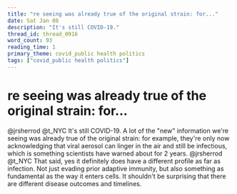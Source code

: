 ```yaml
---
title: "re seeing was already true of the original strain: for..."
date: Sat Jan 08
description: "It's still COVID-19."
thread_id: thread_0916
word_count: 93
reading_time: 1
primary_theme: covid_public health politics
tags: ["covid_public health politics"]
---
```


# re seeing was already true of the original strain: for...

@jrsherrod @t_NYC It's still COVID-19. A lot of the "new" information we're seeing was already true of the original strain: for example, they're only now acknowledging that viral aerosol can linger in the air and still be infectious, which is something scientists have warned about for 2 years. @jrsherrod @t_NYC That said, yes it definitely does have a different profile as far as infection. Not just evading prior adaptive immunity, but also something as fundamental as the way it enters cells. It shouldn't be surprising that there are different disease outcomes and timelines.
